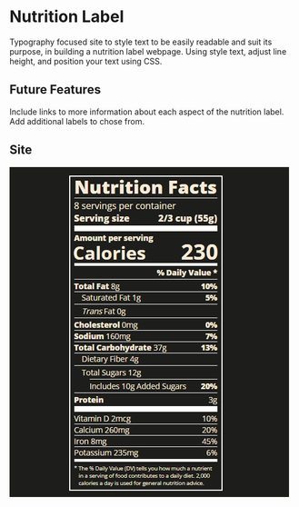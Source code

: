 # Nutrition Label
Typography focused site to style text to be easily readable and suit its purpose, in building a nutrition label webpage. Using style text, adjust line height, and position your text using CSS.

## Future Features
Include links to more information about each aspect of the nutrition label. Add additional labels to chose from. 

## Site
!["Nutrition Label"](./img/NutritionLabel_Demo_v1.0.png)
